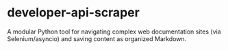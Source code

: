 # developer-api-scraper
A modular Python tool for navigating complex web documentation sites (via Selenium/asyncio) and saving content as organized Markdown.
